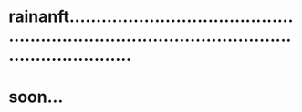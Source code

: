 # rainanft......................................................................................................................
# soon...
